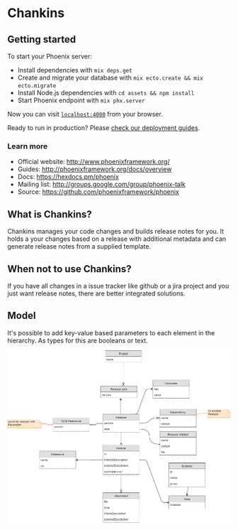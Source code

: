 # Chankins

## Getting started
To start your Phoenix server:

  * Install dependencies with `mix deps.get`
  * Create and migrate your database with `mix ecto.create && mix ecto.migrate`
  * Install Node.js dependencies with `cd assets && npm install`
  * Start Phoenix endpoint with `mix phx.server`

Now you can visit [`localhost:4000`](http://localhost:4000) from your browser.

Ready to run in production? Please [check our deployment guides](http://www.phoenixframework.org/docs/deployment).

### Learn more

  * Official website: http://www.phoenixframework.org/
  * Guides: http://phoenixframework.org/docs/overview
  * Docs: https://hexdocs.pm/phoenix
  * Mailing list: http://groups.google.com/group/phoenix-talk
  * Source: https://github.com/phoenixframework/phoenix


## What is Chankins?
Chankins manages your code changes and builds release notes for you.
It holds a your changes based on a release with additional metadata and can generate release notes from a supplied template.

## When not to use Chankins?
If you have all changes in a issue tracker like github or a jira project and you just want release notes, there are better integrated solutions.

## Model
It's possible to add key-value based parameters to each element in the hierarchy.
As types for this are booleans or text.

![Model](model.png)
